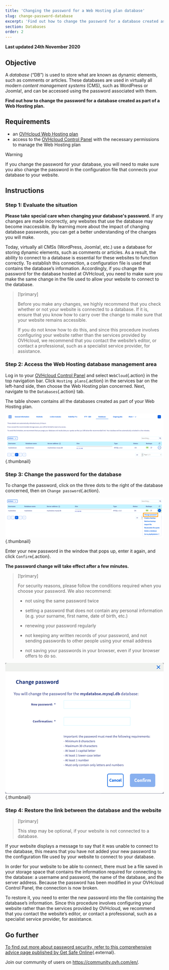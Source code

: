 ```yaml
---
title: 'Changing the password for a Web Hosting plan database'
slug: change-password-database
excerpt: 'Find out how to change the password for a database created as part of a Web Hosting plan'
section: Databases
order: 2
---
```


**Last updated 24th November 2020**

## Objective

A *database* (“DB”) is used to store what are known as dynamic elements, such as comments or articles. These databases are used in virtually all modern *content management systems* (CMS), such as WordPress or Joomla!, and can be accessed using the password associated with them.

**Find out how to change the password for a database created as part of a Web Hosting plan.**

## Requirements

- an [OVHcloud Web Hosting plan](https://www.ovhcloud.com/asia/web-hosting/)
- access to the [OVHcloud Control Panel](https://ca.ovh.com/auth/?action=gotomanager&from=https://www.ovh.com/asia/&ovhSubsidiary=asia) with the necessary permissions to manage the Web Hosting plan

> [!warning]
>
> If you change the password for your database, you will need to make sure you also change the password in the configuration file that connects your database to your website.
>

## Instructions

### Step 1: Evaluate the situation

**Please take special care when changing your database's password.** If any changes are made incorrectly, any websites that use the database may become inaccessible. By learning more about the impact of changing database passwords, you can get a better understanding of the changes you will make.

Today, virtually all CMSs (WordPress, Joomla!, etc.) use a database for storing dynamic elements, such as comments or articles. As a result, the ability to connect to a database is essential for these websites to function correctly. To establish this connection, a configuration file is used that contains the database’s information. Accordingly, if you change the password for the database hosted at OVHcloud, you need to make sure you make the same change in the file used to allow your website to connect to the database.

> [!primary]
>
> Before you make any changes, we highly recommend that you check whether or not your website is connected to a database. If it is, ensure that you know how to carry over the change to make sure that your website remains accessible.
>
> If you do not know how to do this, and since this procedure involves configuring your website rather than the services provided by OVHcloud, we recommend that you contact the website’s editor, or contact a professional, such as a specialist service provider, for assistance.
>

### Step 2: Access the Web Hosting database management area

Log in to your [OVHcloud Control Panel](https://ca.ovh.com/auth/?action=gotomanager&from=https://www.ovh.com/asia/&ovhSubsidiary=asia) and select `WebCloud`{.action} in the top navigation bar. Click `Hosting plans`{.action} in the services bar on the left-hand side, then choose the Web Hosting plan concerned. Next, navigate to the `Databases`{.action} tab.

The table shown contains all the databases created as part of your Web Hosting plan.

![databasepassword](images/database-password-step1.png){.thumbnail}

### Step 3: Change the password for the database

To change the password, click on the three dots to the right of the database concerned, then on `Change password`{.action}.

![databasepassword](images/database-password-step2.png){.thumbnail}

Enter your new password in the window that pops up, enter it again, and click `Confirm`{.action}.

**The password change will take effect after a few minutes.**

> [!primary]
>
> For security reasons, please follow the conditions required when you choose your password. We also recommend:
>
> - not using the same password twice
>
> - setting a password that does not contain any personal information (e.g. your surname, first name, date of birth, etc.)
>
> - renewing your password regularly
>
> - not keeping any written records of your password, and not sending passwords to other people using your email address
>
> - not saving your passwords in your browser, even if your browser offers to do so.
>

![databasepassword](images/database-password-step3.png){.thumbnail}

### Step 4: Restore the link between the database and the website

> [!primary]
>
> This step may be optional, if your website is not connected to a database.
>

If your website displays a message to say that it was unable to connect to the database, this means that you have not added your new password to the configuration file used by your website to connect to your database.

In order for your website to be able to connect, there must be a file saved in your storage space that contains the information required for connecting to the database: a username and password, the name of the database, and the server address. Because the password has been modified in your OVHcloud Control Panel, the connection is now broken.

To restore it, you need to enter the new password into the file containing the database’s information. Since this procedure involves configuring your website rather than the services provided by OVHcloud, we recommend that you contact the website’s editor, or contact a professional, such as a specialist service provider, for assistance.

## Go further

[To find out more about password security, refer to this comprehensive advice page published by Get Safe Online](https://www.getsafeonline.org/protecting-yourself/passwords/){.external}.

Join our community of users on <https://community.ovh.com/en/>.